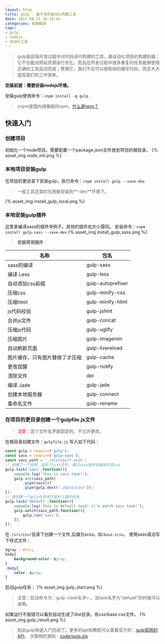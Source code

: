 ```yaml
---
layout: blog
title: gulp - 基于流的自动化构建工具
date: 2017-08-15 16:18:42
categories: 前端框架
tags:
- gulp
- nodejs
- 自动化工具
---
```


> gulp是前端开发过程中对代码进行构建的工具，是自动化项目的构建利器；它不仅能对网站资源进行优化，而且在开发过程中很多重复的任务能够使用正确的工具自动完成；使用它，我们不仅可以很愉快的编写代码，而且大大提高我们的工作效率。

<!-- more -->

**安装前提：需要安装nodejs环境。**

安装gulp使用命令：`cnpm install -g gulp`
> cnpm是国内镜像版的npm。[什么是npm？](../other/npm_introduction.md)

## 快速入门
### 创建项目
初始化一个node项目。需要配置一个package.json文件放到项目的根目录。
{% asset_img node_init.png %}

### 本地项目安装gulp
在项目的更目录下安装gulp，执行命令：`cnpm install gulp --save-dev`
> 一般工具这类的东西都安装到**-dev**环境下。

{% asset_img install_gulp_local.png %}

### 本地安装gulp插件
这里拿编译sass的插件举例子。其他的插件也大小雷同。
安装命令：`cnpm install gulp-sass --save-dev`
{% asset_img install_gulp_sass.png %}

> **安装常用插件**：

| 名称 | 包名 |
| ---  | ---  |
| sass的编译 | gulp-sass |
| 编译 Less| gulp-less |
| 自动添加css前缀 | gulp-autoprefixer |
| 压缩css  | gulp-minify-css |
| 压缩html |  gulp-minify-html |
| js代码校验 | gulp-jshint |
| 合并js文件 | gulp-concat |
| 压缩js代码 | gulp-uglify |
| 压缩图片 | gulp-imagemin |
| 自动刷新页面 | gulp-livereload |
| 图片缓存，只有图片替换了才压缩 | gulp-cache |
| 更改提醒 | gulp-notify |
| 清除文件 | del |
| 编译 Jade| gulp-jade |
| 创建本地服务器 | gulp-connect |
| 重命名文件 | gulp-rename |

### 在项目的更目录创建一个gulpfile.js文件
> <span style="color:red">注意：</span>这个文件名字是固定的，不允许更改。

在根目录创建文件：`gulpfile.js`
写入如下代码：
```JavaScript
const gulp = require('gulp');
const sass = require('gulp-sass');
const sass_path = './src/css/*.scss';
// 创建了一个任务，监听了scss文件，通过sass插件去编译生成css
gulp.task('sass',function(){
	console.log('this is sass task!');
	gulp.src(sass_path)
		.pipe(sass())
		.pipe(gulp.dest('./dist/css/'));
});
// 再创建一个gulp任务用于监听上面的任务。
gulp.task('default',function(){
	console.log('this is default task! i\'m watch sass task!');
	gulp.watch(sass_path,function(){
		gulp.run('sass');
	});
});
```
在`./src/css/`目录下创建一个文件,后缀为scss。如:`base.scss`。
使用sass语法写下样式文件：
```css
$gray : #ccc;
body{
	background-color: $gray;
}
.body{
	color: $gray;
}
```
启动gulp任务：
{% asset_img gulp_start.png %}
> 注意：启动命令为：gulp <task名字> 。当task名字为“defualt”的时候可以省略。

如果运行不报错可以看到自动生成了dist目录。有css/base.css文件。
{% asset_img gulp_result.png %}

> 到此gulp快速入门完成了。更多的api和教程可以查看官方的：[gulp官网的API](http://www.gulpjs.com.cn/docs/api/)。
> 次案例的源码：[code/gulp.zip](code/gulp.zip)

